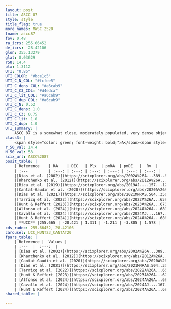 ```yaml
---
layout: post
title: ASCC 87
style: style
title_flag: true
more_names: MWSC 2520
fname: ascc87
fov: 0.48
ra_icrs: 255.66452
de_icrs: -28.42106
glon: 355.13279
glat: 8.03629
r50: 14.4
plx: 1.3112
UTI: "0.85"
UTI_COLOR: "#bce1c5"
UTI_C_N_COL: "#fcfee5"
UTI_C_dens_COL: "#a6cab9"
UTI_C_C3_COL: "#d4edca"
UTI_C_lit_COL: "#a6cab9"
UTI_C_dup_COL: "#a6cab9"
UTI_C_N: 0.52
UTI_C_dens: 1.0
UTI_C_C3: 0.75
UTI_C_lit: 1.0
UTI_C_dup: 1.0
UTI_summary: |
    ASCC 87 is a somewhat close, moderately populated, very dense object of high C3 quality. It is very well-studied in the literature.
class3: |
    <span style="color: green; font-weight: bold;">A</span><span style="color: #FFC300; font-weight: bold;">B</span>
r_50_val: 14.4
N_50_val: 53
scix_url: ASCC%2087
posit_table: |
    | Reference    | RA    | DEC   | Plx  | pmRA  | pmDE   |  Rv  |
    | :---         | :---: | :---: | :---: | :---: | :---: | :---: |
    |[Dias et al. (2002)](https://scixplorer.org/abs/2002A%26A...389..871D) | 255.75 | -28.45 | -- | 0.89 | -2.79 | -- |
    |[Kharchenko et al. (2012)](https://scixplorer.org/abs/2012A%26A...543A.156K) | 255.75 | -28.45 | -- | 0.06 | -3.2 | -- |
    |[Bica et al. (2019)](https://scixplorer.org/abs/2019AJ....157...12B) | 255.75 | -28.45 | -- | -- | -- | -- |
    |[Cantat-Gaudin et al. (2020)](https://scixplorer.org/abs/2020A%26A...640A...1C) | 255.658 | -28.421 | 1.27 | -1.18 | -3.814 | -- |
    |[Dias et al. (2021)](https://scixplorer.org/abs/2021MNRAS.504..356D) | 255.551 | -28.363 | 1.276 | -1.173 | -3.83 | 4.101 |
    |[Tarricq et al. (2022)](https://scixplorer.org/abs/2022A%26A...659A..59T) | 255.728 | -28.331 | 1.306 | -1.202 | -3.814 | -- |
    |[Hunt & Reffert (2023)](https://scixplorer.org/abs/2023A%26A...673A.114H) | 255.698 | -28.458 | 1.298 | -1.214 | -3.77 | -0.22 |
    |[Alfonso et al. (2024)](https://scixplorer.org/abs/2024A%26A...689A..18A) | 255.645 | -28.417 | 1.27 | -1.185 | -3.773 | -- |
    |[Cavallo et al. (2024)](https://scixplorer.org/abs/2024AJ....167...12C) | 255.635 | -28.427 | 1.298 | -- | -- | -- |
    |[Hunt & Reffert (2024)](https://scixplorer.org/abs/2024A%26A...686A..42H) | 255.698 | -28.458 | 1.298 | -1.214 | -3.77 | -0.22 |
    | **UCC** |255.665 | -28.421 | 1.311 | -1.211 | -3.805 | 1.578 | 
cds_radec: 255.66452,-28.42106
carousel: UCC_HUNT23_CANTAT20
fpars_table: |
    | Reference |  Values |
    | :---  |  :---:  |
    | [Dias et al. (2002)](https://scixplorer.org/abs/2002A%26A...389..871D) | `E(B-V)=0.26, Dist=900.0, Age=8.52` |
    | [Kharchenko et al. (2012)](https://scixplorer.org/abs/2012A%26A...543A.156K) | `e_bv=0.26, distance=838, log_age=8.55` |
    | [Cantat-Gaudin et al. (2020)](https://scixplorer.org/abs/2020A%26A...640A...1C) | `AVNN=0.57, DMNN=9.45, AgeNN=7.92` |
    | [Dias et al. (2021)](https://scixplorer.org/abs/2021MNRAS.504..356D) | `Av=0.651, Dist=774, logage=8.684, [Fe/H]=0.141` |
    | [Tarricq et al. (2022)](https://scixplorer.org/abs/2022A%26A...659A..59T) | `Dist=757, logAgeNN=7.98` |
    | [Hunt & Reffert (2023)](https://scixplorer.org/abs/2023A%26A...673A.114H) | `AV50=0.432, diffAV50=1.028, MOD50=9.34, logAge50=8.635` |
    | [Alfonso et al. (2024)](https://scixplorer.org/abs/2024A%26A...689A..18A) | `AV=0.56947, MOD=9.45027, logAge=8.63128, Z=0.14072` |
    | [Cavallo et al. (2024)](https://scixplorer.org/abs/2024AJ....167...12C) | `AV50=0.98, dMod50=9.36, logAge50=8.33, [Fe/H]50=0.02` |
    | [Hunt & Reffert (2024)](https://scixplorer.org/abs/2024A%26A...686A..42H) | `MassJ=156.235` |
shared_table: |
    
---
```

